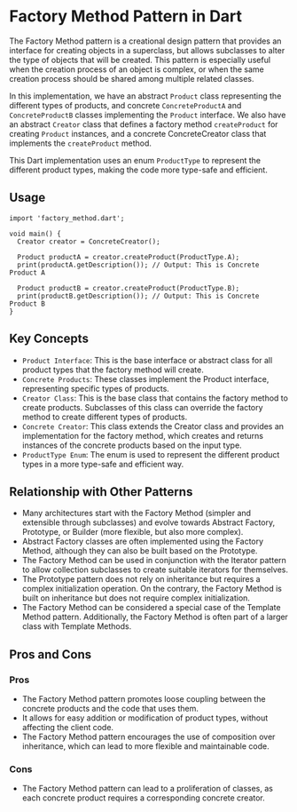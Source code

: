 # Factory Method Pattern in Dart

The Factory Method pattern is a creational design pattern that provides an interface for creating objects in a superclass, but allows subclasses to alter the type of objects that will be created. This pattern is especially useful when the creation process of an object is complex, or when the same creation process should be shared among multiple related classes.

In this implementation, we have an abstract `Product` class representing the different types of products, and concrete `ConcreteProductA` and `ConcreteProductB` classes implementing the `Product` interface. We also have an abstract `Creator` class that defines a factory method `createProduct` for creating `Product` instances, and a concrete ConcreteCreator class that implements the `createProduct` method.

This Dart implementation uses an enum `ProductType` to represent the different product types, making the code more type-safe and efficient.

## Usage

```
import 'factory_method.dart';

void main() {
  Creator creator = ConcreteCreator();
  
  Product productA = creator.createProduct(ProductType.A);
  print(productA.getDescription()); // Output: This is Concrete Product A

  Product productB = creator.createProduct(ProductType.B);
  print(productB.getDescription()); // Output: This is Concrete Product B
}
```

## Key Concepts
- `Product Interface`: This is the base interface or abstract class for all product types that the factory method will create.
- `Concrete Products`: These classes implement the Product interface, representing specific types of products.
- `Creator Class`: This is the base class that contains the factory method to create products. Subclasses of this class can override the factory method to create different types of products.
- `Concrete Creator`: This class extends the Creator class and provides an implementation for the factory method, which creates and returns instances of the concrete products based on the input type.
- `ProductType Enum`: The enum is used to represent the different product types in a more type-safe and efficient way.

## Relationship with Other Patterns
- Many architectures start with the Factory Method (simpler and extensible through subclasses) and evolve towards Abstract Factory, Prototype, or Builder (more flexible, but also more complex).
- Abstract Factory classes are often implemented using the Factory Method, although they can also be built based on the Prototype.
- The Factory Method can be used in conjunction with the Iterator pattern to allow collection subclasses to create suitable iterators for themselves.
- The Prototype pattern does not rely on inheritance but requires a complex initialization operation. On the contrary, the Factory Method is built on inheritance but does not require complex initialization.
- The Factory Method can be considered a special case of the Template Method pattern. Additionally, the Factory Method is often part of a larger class with Template Methods.

## Pros and Cons

### Pros

- The Factory Method pattern promotes loose coupling between the concrete products and the code that uses them.
- It allows for easy addition or modification of product types, without affecting the client code.
- The Factory Method pattern encourages the use of composition over inheritance, which can lead to more flexible and maintainable code.

### Cons
- The Factory Method pattern can lead to a proliferation of classes, as each concrete product requires a corresponding concrete creator.
